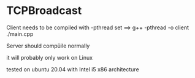 # TCPBroadcast
Client needs to be compiled with -pthread set 
==> g++ -pthread -o client ./main.cpp

Server should compüile normally

it will probably only work on Linux 

tested on ubuntu 20.04 with Intel i5 x86 architecture
